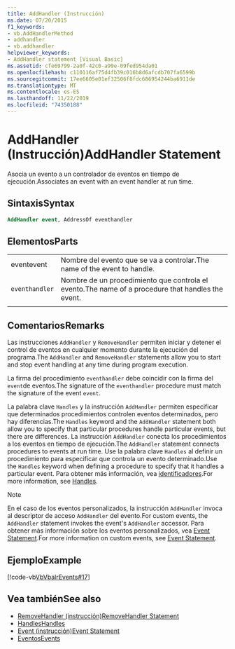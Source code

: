 ```yaml
---
title: AddHandler (Instrucción)
ms.date: 07/20/2015
f1_keywords:
- vb.AddHandlerMethod
- addhandler
- vb.addhandler
helpviewer_keywords:
- AddHandler statement [Visual Basic]
ms.assetid: cfe69799-2a0f-42c0-a99e-09fed954da01
ms.openlocfilehash: c110116af75d4fb39c016b8d6afcdb707fa6599b
ms.sourcegitcommit: 17ee6605e01ef32506f8fdc686954244ba6911de
ms.translationtype: MT
ms.contentlocale: es-ES
ms.lasthandoff: 11/22/2019
ms.locfileid: "74350188"
---
```

# <a name="addhandler-statement"></a><span data-ttu-id="253f7-102">AddHandler (Instrucción)</span><span class="sxs-lookup"><span data-stu-id="253f7-102">AddHandler Statement</span></span>
<span data-ttu-id="253f7-103">Asocia un evento a un controlador de eventos en tiempo de ejecución.</span><span class="sxs-lookup"><span data-stu-id="253f7-103">Associates an event with an event handler at run time.</span></span>  
  
## <a name="syntax"></a><span data-ttu-id="253f7-104">Sintaxis</span><span class="sxs-lookup"><span data-stu-id="253f7-104">Syntax</span></span>  
  
```vb  
AddHandler event, AddressOf eventhandler  
```  
  
## <a name="parts"></a><span data-ttu-id="253f7-105">Elementos</span><span class="sxs-lookup"><span data-stu-id="253f7-105">Parts</span></span>  
|||
|---|---|
|<span data-ttu-id="253f7-106">event</span><span class="sxs-lookup"><span data-stu-id="253f7-106">event</span></span>|<span data-ttu-id="253f7-107">Nombre del evento que se va a controlar.</span><span class="sxs-lookup"><span data-stu-id="253f7-107">The name of the event to handle.</span></span>|  
|`eventhandler`|<span data-ttu-id="253f7-108">Nombre de un procedimiento que controla el evento.</span><span class="sxs-lookup"><span data-stu-id="253f7-108">The name of a procedure that handles the event.</span></span>|
|||
  
## <a name="remarks"></a><span data-ttu-id="253f7-109">Comentarios</span><span class="sxs-lookup"><span data-stu-id="253f7-109">Remarks</span></span>  
 <span data-ttu-id="253f7-110">Las instrucciones `AddHandler` y `RemoveHandler` permiten iniciar y detener el control de eventos en cualquier momento durante la ejecución del programa.</span><span class="sxs-lookup"><span data-stu-id="253f7-110">The `AddHandler` and `RemoveHandler` statements allow you to start and stop event handling at any time during program execution.</span></span>  
  
 <span data-ttu-id="253f7-111">La firma del procedimiento `eventhandler` debe coincidir con la firma del `event`de eventos.</span><span class="sxs-lookup"><span data-stu-id="253f7-111">The signature of the `eventhandler` procedure must match the signature of the event `event`.</span></span>  
  
 <span data-ttu-id="253f7-112">La palabra clave `Handles` y la instrucción `AddHandler` permiten especificar que determinados procedimientos controlen eventos determinados, pero hay diferencias.</span><span class="sxs-lookup"><span data-stu-id="253f7-112">The `Handles` keyword and the `AddHandler` statement both allow you to specify that particular procedures handle particular events, but there are differences.</span></span> <span data-ttu-id="253f7-113">La instrucción `AddHandler` conecta los procedimientos a los eventos en tiempo de ejecución.</span><span class="sxs-lookup"><span data-stu-id="253f7-113">The `AddHandler` statement connects procedures to events at run time.</span></span> <span data-ttu-id="253f7-114">Use la palabra clave `Handles` al definir un procedimiento para especificar que controla un evento determinado.</span><span class="sxs-lookup"><span data-stu-id="253f7-114">Use the `Handles` keyword when defining a procedure to specify that it handles a particular event.</span></span> <span data-ttu-id="253f7-115">Para obtener más información, vea [identificadores](../../../visual-basic/language-reference/statements/handles-clause.md).</span><span class="sxs-lookup"><span data-stu-id="253f7-115">For more information, see [Handles](../../../visual-basic/language-reference/statements/handles-clause.md).</span></span>  
  
> [!NOTE]
> <span data-ttu-id="253f7-116">En el caso de los eventos personalizados, la instrucción `AddHandler` invoca al descriptor de acceso `AddHandler` del evento.</span><span class="sxs-lookup"><span data-stu-id="253f7-116">For custom events, the `AddHandler` statement invokes the event's `AddHandler` accessor.</span></span> <span data-ttu-id="253f7-117">Para obtener más información sobre los eventos personalizados, vea [Event Statement](../../../visual-basic/language-reference/statements/event-statement.md).</span><span class="sxs-lookup"><span data-stu-id="253f7-117">For more information on custom events, see [Event Statement](../../../visual-basic/language-reference/statements/event-statement.md).</span></span>  
  
## <a name="example"></a><span data-ttu-id="253f7-118">Ejemplo</span><span class="sxs-lookup"><span data-stu-id="253f7-118">Example</span></span>  
 [!code-vb[VbVbalrEvents#17](~/samples/snippets/visualbasic/VS_Snippets_VBCSharp/VbVbalrEvents/VB/Class1.vb#17)]  
  
## <a name="see-also"></a><span data-ttu-id="253f7-119">Vea también</span><span class="sxs-lookup"><span data-stu-id="253f7-119">See also</span></span>

- [<span data-ttu-id="253f7-120">RemoveHandler (instrucción)</span><span class="sxs-lookup"><span data-stu-id="253f7-120">RemoveHandler Statement</span></span>](../../../visual-basic/language-reference/statements/removehandler-statement.md)
- [<span data-ttu-id="253f7-121">Handles</span><span class="sxs-lookup"><span data-stu-id="253f7-121">Handles</span></span>](../../../visual-basic/language-reference/statements/handles-clause.md)
- [<span data-ttu-id="253f7-122">Event (instrucción)</span><span class="sxs-lookup"><span data-stu-id="253f7-122">Event Statement</span></span>](../../../visual-basic/language-reference/statements/event-statement.md)
- [<span data-ttu-id="253f7-123">Eventos</span><span class="sxs-lookup"><span data-stu-id="253f7-123">Events</span></span>](../../../visual-basic/programming-guide/language-features/events/index.md)
